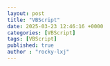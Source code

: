 ```yaml
---
layout: post
title: "VBScript"
date: 2025-03-23 12:46:16 +0000
categories: [VBScript]
tags: [VBScript]
published: true
author : "rocky-lxj"
---
```

